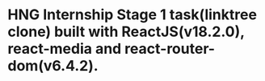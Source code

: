 # HNG Internship Stage 1 task(linktree clone) built with ReactJS(v18.2.0), react-media and react-router-dom(v6.4.2).